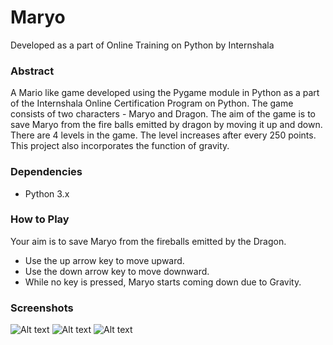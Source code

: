 # Maryo
Developed as a part of Online Training on Python by Internshala

### Abstract
A Mario like game developed using the Pygame module in Python as a part of the Internshala Online Certification Program on Python.
The game consists of two characters - Maryo and Dragon.
The aim of the game is to save Maryo from the fire balls emitted by dragon by moving it up and down.
There are 4 levels in the game. The level increases after every 250 points. This project also incorporates the function of gravity.

### Dependencies
* Python 3.x

### How to Play
Your aim is to save Maryo from the fireballs emitted by the Dragon.
* Use the up arrow key to move upward.
* Use the down arrow key to move downward.
* While no key is pressed, Maryo starts coming down due to Gravity.

### Screenshots
![Alt text](https://github.com/saurabhprakash-25/Maryo/blob/master/Screenshots/Start%20Screen.png)
![Alt text](https://github.com/saurabhprakash-25/Maryo/blob/master/Screenshots/Level%201.png)
![Alt text](https://github.com/saurabhprakash-25/Maryo/blob/master/Screenshots/Level%203.png)


